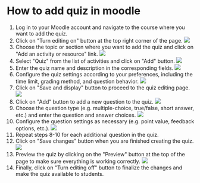 # How to add quiz in moodle 
1.  Log in to your Moodle account and navigate to the course where you want to add the quiz.
2.  Click on "Turn editing on" button at the top right corner of the page.
![](https://i.gyazo.com/cd4d70725e75668857528c1a01f839e5.png)
3.  Choose the topic or section where you want to add the quiz and click on "Add an activity or resource" link.
![](https://i.gyazo.com/ffac3818b88a5fc64e62e8c2486fcb43.png)
4.  Select "Quiz" from the list of activities and click on "Add" button.
![](https://i.gyazo.com/f9577461364846287921baffa3949556.png)
5.  Enter the quiz name and description in the corresponding fields.
![](https://i.gyazo.com/66533ab321ea5d4b1d049e1fc1c6cd06.png)
6.  Configure the quiz settings according to your preferences, including the time limit, grading method, and question behavior.
![](https://i.gyazo.com/5b08d4f663fb9ae978ebacb0f06c0ee7.png)
7.  Click on "Save and display" button to proceed to the quiz editing page.
![](https://i.gyazo.com/4e3f8429d2cb386d6c78ff43200af842.png)
8.  Click on "Add" button to add a new question to the quiz.
![](https://i.gyazo.com/db548e6d96eda745f99902c5955029f5.png)
9.  Choose the question type (e.g. multiple-choice, true/false, short answer, etc.) and enter the question and answer choices.
![](https://i.gyazo.com/b8901fd7e9066c17e94ec9ae40944ebb.png)
10.  Configure the question settings as necessary (e.g. point value, feedback options, etc.).
![](https://i.gyazo.com/828b4b97682e4b90ebcc5f2b65d5299f.png)
11.  Repeat steps 8-10 for each additional question in the quiz.
12.  Click on "Save changes" button when you are finished creating the quiz.
![](https://i.gyazo.com/baac95dbf7b12ea00b356636d128b1b9.png)
13.  Preview the quiz by clicking on the "Preview" button at the top of the page to make sure everything is working correctly.
![](https://i.gyazo.com/858c1c431d57016462a9478c58aae3c7.png)
15.  Finally, click on "Turn editing off" button to finalize the changes and make the quiz available to students.
